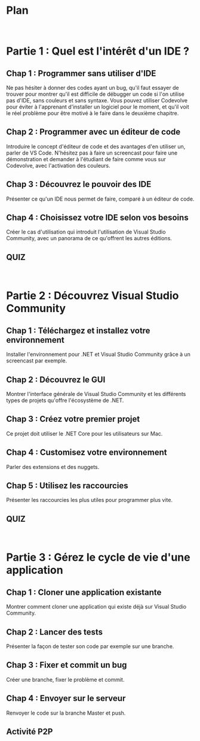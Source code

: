 Plan
=
<br>

# Partie 1 : Quel est l'intérêt d'un IDE ?
## Chap 1 : Programmer sans utiliser d'IDE
Ne pas hésiter à donner des codes ayant un bug, qu'il faut essayer de trouver pour montrer qu'il est difficile de débugger un code si l'on utilise pas d'IDE, sans couleurs et sans syntaxe. Vous pouvez utiliser Codevolve pour éviter à l'apprenant d'installer un logiciel pour le moment, et qu'il voit le réel problème pour être motivé à le faire dans le deuxième chapitre.

## Chap 2 : Programmer avec un éditeur de code
Introduire le concept d'éditeur de code et des avantages d'en utiliser un, parler de VS Code. N'hésitez pas à faire un screencast pour faire une démonstration et demander à l'étudiant de faire comme vous sur Codevolve, avec l'activation des couleurs.

## Chap 3 : Découvrez le pouvoir des IDE
Présenter ce qu'un IDE nous permet de faire, comparé à un éditeur de code.

## Chap 4 : Choisissez votre IDE selon vos besoins
Créer le cas d'utilisation qui introduit l'utilisation de Visual Studio Community, avec un panorama de ce qu'offrent les autres éditions.
## QUIZ
<br>

# Partie 2 : Découvrez Visual Studio Community
## Chap 1 : Téléchargez et installez votre environnement
Installer l'environnement pour .NET et Visual Studio Community grâce à un screencast par exemple.
## Chap 2 : Découvrez le GUI
Montrer l'interface générale de Visual Studio Community et les différents types de projets qu'offre l'écosystème de .NET.
## Chap 3 : Créez votre premier projet
Ce projet doit utiliser le .NET Core pour les utilisateurs sur Mac.
## Chap 4 : Customisez votre environnement
Parler des extensions et des nuggets.
## Chap 5 : Utilisez les raccourcies
Présenter les raccourcies les plus utiles pour programmer plus vite.
## QUIZ
<br>

# Partie 3 : Gérez le cycle de vie d'une application
## Chap 1 : Cloner une application existante
Montrer comment cloner une application qui existe déjà sur Visual Studio Community.
## Chap 2 : Lancer des tests
Présenter la façon de tester son code par exemple sur une branche.
## Chap 3 : Fixer et commit un bug
Créer une branche, fixer le problème et commit.
## Chap 4 : Envoyer sur le serveur
Renvoyer le code sur la branche Master et push.
## Activité P2P